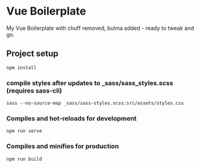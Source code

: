 # Vue Boilerplate

My Vue Boilerplate with chuff removed, bulma added - ready to tweak and go. 

## Project setup
```
npm install
```

### compile styles after updates to _sass/sass_styles.scss (requires sass-cli)
```
sass --no-source-map _sass/sass-styles.scss:src/assets/styles.css
```

### Compiles and hot-reloads for development
```
npm run serve
```

### Compiles and minifies for production
```
npm run build
```